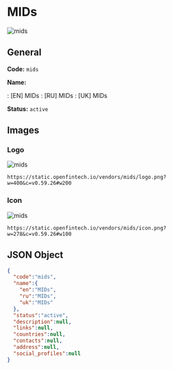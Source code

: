 
# MIDs 
![mids](https://static.openfintech.io/vendors/mids/logo.png?w=400&c=v0.59.26#w200)  

## General 
 
**Code:** `mids` 
 
**Name:** 
 
:	[EN] MIDs 
:	[RU] MIDs 
:	[UK] MIDs 
 
**Status:** `active` 
 

## Images 

### Logo 
 
![mids](https://static.openfintech.io/vendors/mids/logo.png?w=400&c=v0.59.26#w200)  

```
https://static.openfintech.io/vendors/mids/logo.png?w=400&c=v0.59.26#w200
```  

### Icon 
 
![mids](https://static.openfintech.io/vendors/mids/icon.png?w=278&c=v0.59.26#w100)  

```
https://static.openfintech.io/vendors/mids/icon.png?w=278&c=v0.59.26#w100
```  

## JSON Object 

```json
{
  "code":"mids",
  "name":{
    "en":"MIDs",
    "ru":"MIDs",
    "uk":"MIDs"
  },
  "status":"active",
  "description":null,
  "links":null,
  "countries":null,
  "contacts":null,
  "address":null,
  "social_profiles":null
}
```  
